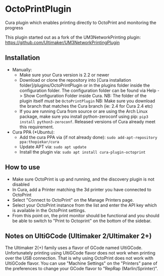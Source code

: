 # OctoPrintPlugin
Cura plugin which enables printing directly to OctoPrint and monitoring the progress

This plugin started out as a fork of the UM3NetworkPrinting plugin:
https://github.com/Ultimaker/UM3NetworkPrintingPlugin

Installation
----
* Manually:
  - Make sure your Cura version is 2.2 or newer
  - Download or clone the repository into [Cura installation folder]/plugins/OctoPrintPlugin
    or in the plugins folder inside the configuration folder. The configuration folder can be
    found via Help -> Show Configuration Folder inside Cura.
    NB: The folder of the plugin itself *must* be ```OctoPrintPlugin```
    NB: Make sure you download the branch that matches the Cura branch (ie: 2.4 for Cura 2.4 etc)
  - If you are running Cura from source or are using the Arch Linux package, make sure you install python-zeroconf using pip:
    ```pip3 install python3-zeroconf```.
    Released versions of Cura already meet this requirement.
* Cura PPA (*Ubuntu):
  - Add the cura PPA via (if not already done): `sudo add-apt-repository ppa:thopiekar/cura`
  - Update APT via: `sudo apt update`
  - Install the plugin via: `sudo apt install cura-plugin-octoprint`


How to use
----
- Make sure OctoPrint is up and running, and the discovery plugin is not disabled
- In Cura, add a Printer matching the 3d printer you have connected to OctoPrint
- Select "Connect to OctoPrint" on the Manage Printers page.
- Select your OctoPrint instance from the list and enter the API key which is
  available in the OctoPrint settings.
- From this point on, the print monitor should be functional and you should be
  able to switch to "Print to Octoprint" on the bottom of the sidebar.

Notes on UltiGCode (Ultimaker 2/Ultimaker 2+)
----
The Ultimaker 2(+) family uses a flavor of GCode named UltiGCode. Unfortunately printing
using UltiGCode flavor does not work when printing over the USB connection. That is why
using OctoPrint does not work with UltiGCode flavor. You can use "Machine Settings" on
the "Printers" pane of the preferences to change your GCode flavor to "RepRap
(Marlin/Sprinter)".
